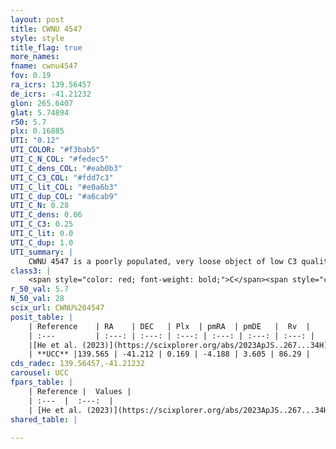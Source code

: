 ```yaml
---
layout: post
title: CWNU 4547
style: style
title_flag: true
more_names: 
fname: cwnu4547
fov: 0.19
ra_icrs: 139.56457
de_icrs: -41.21232
glon: 265.6407
glat: 5.74894
r50: 5.7
plx: 0.16885
UTI: "0.12"
UTI_COLOR: "#f3bab5"
UTI_C_N_COL: "#fedec5"
UTI_C_dens_COL: "#eab0b3"
UTI_C_C3_COL: "#fdd7c3"
UTI_C_lit_COL: "#e0a6b3"
UTI_C_dup_COL: "#a6cab9"
UTI_C_N: 0.28
UTI_C_dens: 0.06
UTI_C_C3: 0.25
UTI_C_lit: 0.0
UTI_C_dup: 1.0
UTI_summary: |
    CWNU 4547 is a poorly populated, very loose object of low C3 quality. It was recently reported in the literature.
class3: |
    <span style="color: red; font-weight: bold;">C</span><span style="color: red; font-weight: bold;">C</span>
r_50_val: 5.7
N_50_val: 28
scix_url: CWNU%204547
posit_table: |
    | Reference    | RA    | DEC   | Plx  | pmRA  | pmDE   |  Rv  |
    | :---         | :---: | :---: | :---: | :---: | :---: | :---: |
    |[He et al. (2023)](https://scixplorer.org/abs/2023ApJS..267...34H) | 139.611 | -41.209 | 0.155 | -4.21 | 3.598 | -- |
    | **UCC** |139.565 | -41.212 | 0.169 | -4.188 | 3.605 | 86.29 | 
cds_radec: 139.56457,-41.21232
carousel: UCC
fpars_table: |
    | Reference |  Values |
    | :---  |  :---:  |
    | [He et al. (2023)](https://scixplorer.org/abs/2023ApJS..267...34H) | `A0=1.2, m-M=13.9, logA=9.2` |
shared_table: |
    
---
```

